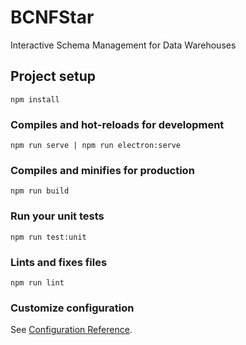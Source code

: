 # BCNFStar
Interactive Schema Management for Data Warehouses

## Project setup
```
npm install
```

### Compiles and hot-reloads for development
```
npm run serve | npm run electron:serve
```

### Compiles and minifies for production
```
npm run build
```

### Run your unit tests
```
npm run test:unit
```

### Lints and fixes files
```
npm run lint
```

### Customize configuration
See [Configuration Reference](https://cli.vuejs.org/config/).
